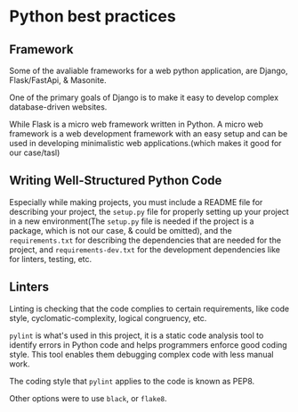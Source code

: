 # Python best practices

## Framework

Some of the avaliable frameworks for a web python application, are Django, Flask/FastApi, & Masonite.

One of the primary goals of Django is to make it easy to develop complex database-driven websites. 

While Flask is a micro web framework written in Python. A micro web framework is a web development framework with an easy setup and can be used in developing minimalistic web applications.(which makes it good for our case/tasl)

## Writing Well-Structured Python Code

Especially while making projects, you must include a README file for describing your project, the `setup.py` file for properly setting up your project in a new environment(The `setup.py` file is needed if the project is a package, which is not our case, & could  be omitted), and the `requirements.txt` for describing the dependencies that are needed for the project, and `requirements-dev.txt` for the development dependencies like for linters, testing, etc.

## Linters

Linting is checking that the code complies to certain requirements, like code style, cyclomatic-complexity, logical congruency, etc.

`pylint` is what's used in this project, it is a static code analysis tool to identify errors in Python code and helps programmers enforce good coding style. This tool enables them debugging complex code with less manual work.

The coding style that `pylint` applies to the code is known as PEP8.

Other options were to use `black`, or `flake8`.


